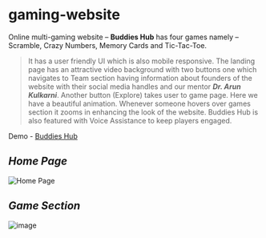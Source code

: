 # gaming-website
Online multi-gaming website – **Buddies Hub** has four games namely – Scramble, Crazy Numbers, Memory Cards and Tic-Tac-Toe. 
> It has a user friendly UI which is also mobile responsive. The landing page has an attractive video background with two buttons one which navigates to Team section having information about founders of the website with their social media handles and our mentor ***Dr. Arun Kulkarni***. Another button (Explore) takes user to game page. Here we have a beautiful animation. Whenever someone hovers over games section it zooms in enhancing the look of the website. Buddies Hub is also featured with Voice Assistance to keep players engaged. <br/>

Demo - [Buddies Hub](https://buddies-hub-shm.herokuapp.com/)

## *Home Page*
![Home Page](https://user-images.githubusercontent.com/83824990/145670098-12575947-c384-4edb-a25b-5f338cfaffba.png)

## *Game Section*
![image](https://user-images.githubusercontent.com/83824990/145670183-c81efad1-5272-4e7a-9215-dc69c2edd5c5.png)
